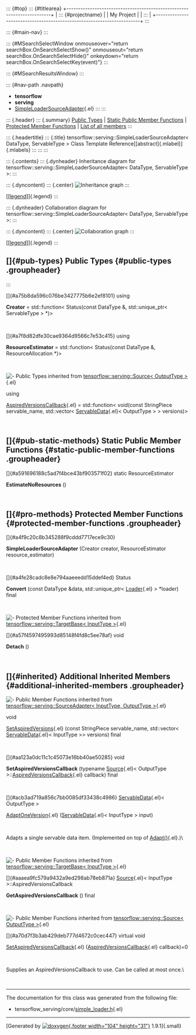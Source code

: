 ::: {#top}
::: {#titlearea}
+-----------------------------------------------------------------------+
| ::: {#projectname}                                                    |
| My Project                                                            |
| :::                                                                   |
+-----------------------------------------------------------------------+
:::

::: {#main-nav}
:::

::: {#MSearchSelectWindow onmouseover="return searchBox.OnSearchSelectShow()" onmouseout="return searchBox.OnSearchSelectHide()" onkeydown="return searchBox.OnSearchSelectKey(event)"}
:::

::: {#MSearchResultsWindow}
:::

::: {#nav-path .navpath}
-   **tensorflow**
-   **serving**
-   [SimpleLoaderSourceAdapter](classtensorflow_1_1serving_1_1SimpleLoaderSourceAdapter.html){.el}
:::
:::

::: {.header}
::: {.summary}
[Public Types](#pub-types) \| [Static Public Member
Functions](#pub-static-methods) \| [Protected Member
Functions](#pro-methods) \| [List of all
members](classtensorflow_1_1serving_1_1SimpleLoaderSourceAdapter-members.html)
:::

::: {.headertitle}
::: {.title}
tensorflow::serving::SimpleLoaderSourceAdapter\< DataType, ServableType
\> Class Template Reference[[abstract]{.mlabel}]{.mlabels}
:::
:::
:::

::: {.contents}
::: {.dynheader}
Inheritance diagram for tensorflow::serving::SimpleLoaderSourceAdapter\<
DataType, ServableType \>:
:::

::: {.dyncontent}
::: {.center}
![Inheritance
graph](classtensorflow_1_1serving_1_1SimpleLoaderSourceAdapter__inherit__graph.png)
:::

[\[[legend](graph_legend.html)\]]{.legend}
:::

::: {.dynheader}
Collaboration diagram for
tensorflow::serving::SimpleLoaderSourceAdapter\< DataType, ServableType
\>:
:::

::: {.dyncontent}
::: {.center}
![Collaboration
graph](classtensorflow_1_1serving_1_1SimpleLoaderSourceAdapter__coll__graph.png)
:::

[\[[legend](graph_legend.html)\]]{.legend}
:::

[]{#pub-types} Public Types {#public-types .groupheader}
---------------------------
:::

[]{#a75b8da596c076be3427775b6e2ef8101} using 

**Creator** = std::function\< Status(const DataType &,
std::unique\_ptr\< ServableType \> \*)\>

 

[]{#a7f8d82dfe30cae9364d9566c7e53c415} using 

**ResourceEstimator** = std::function\< Status(const DataType &,
ResourceAllocation \*)\>

 

![-](closed.png) Public Types inherited from
[tensorflow::serving::Source\< OutputType
\>](classtensorflow_1_1serving_1_1Source.html){.el}

using 

[AspiredVersionsCallback](classtensorflow_1_1serving_1_1Source.html#aeb281087e1478b0ff4a74e3f60496c6f){.el}
= std::function\< void(const StringPiece servable\_name, std::vector\<
[ServableData](classtensorflow_1_1serving_1_1ServableData.html){.el}\<
OutputType \> \> versions)\>

 

[]{#pub-static-methods} Static Public Member Functions {#static-public-member-functions .groupheader}
------------------------------------------------------

[]{#a591696188c5ad7f4bce43bf903571f02} static ResourceEstimator 

**EstimateNoResources** ()

 

[]{#pro-methods} Protected Member Functions {#protected-member-functions .groupheader}
-------------------------------------------

[]{#a4f9c20c8b345288f9cddd7717ece9c30}  

**SimpleLoaderSourceAdapter** (Creator creator, ResourceEstimator
resource\_estimator)

 

[]{#a4fe28cadc8e8e794aaeeedd15ddef4ed} Status 

**Convert** (const DataType &data, std::unique\_ptr\<
[Loader](classtensorflow_1_1serving_1_1Loader.html){.el} \> \*loader)
final

 

![-](closed.png) Protected Member Functions inherited from
[tensorflow::serving::TargetBase\< InputType
\>](classtensorflow_1_1serving_1_1TargetBase.html){.el}

[]{#a57f4597495993d85148f4fd8c5ee78af} void 

**Detach** ()

 

[]{#inherited} Additional Inherited Members {#additional-inherited-members .groupheader}
-------------------------------------------

![-](closed.png) Public Member Functions inherited from
[tensorflow::serving::SourceAdapter\< InputType, OutputType
\>](classtensorflow_1_1serving_1_1SourceAdapter.html){.el}

void 

[SetAspiredVersions](classtensorflow_1_1serving_1_1SourceAdapter.html#a9775d0a39269efb319a0dbd94862f183){.el}
(const StringPiece servable\_name, std::vector\<
[ServableData](classtensorflow_1_1serving_1_1ServableData.html){.el}\<
InputType \>\> versions) final

 

[]{#aa123a0dc11c1c45073e16bb40ae50285} void 

**SetAspiredVersionsCallback** (typename
[Source](classtensorflow_1_1serving_1_1Source.html){.el}\< OutputType
\>::[AspiredVersionsCallback](classtensorflow_1_1serving_1_1Source.html#aeb281087e1478b0ff4a74e3f60496c6f){.el}
callback) final

 

[]{#acb3ad719a856c7bb0085df33438c4986}
[ServableData](classtensorflow_1_1serving_1_1ServableData.html){.el}\<
OutputType \> 

[AdaptOneVersion](classtensorflow_1_1serving_1_1SourceAdapter.html#acb3ad719a856c7bb0085df33438c4986){.el}
([ServableData](classtensorflow_1_1serving_1_1ServableData.html){.el}\<
InputType \> input)

 

Adapts a single servable data item. (Implemented on top of
[Adapt()](classtensorflow_1_1serving_1_1SourceAdapter.html#a7c960f8493040fc8cb0766e4c2cebf60){.el}.)\

 

![-](closed.png) Public Member Functions inherited from
[tensorflow::serving::TargetBase\< InputType
\>](classtensorflow_1_1serving_1_1TargetBase.html){.el}

[]{#aaaea9fc579a9432a9ed298ab78eb871a}
[Source](classtensorflow_1_1serving_1_1Source.html){.el}\< InputType
\>::AspiredVersionsCallback 

**GetAspiredVersionsCallback** () final

 

![-](closed.png) Public Member Functions inherited from
[tensorflow::serving::Source\< OutputType
\>](classtensorflow_1_1serving_1_1Source.html){.el}

[]{#a70d7f3b3ab429deb777d4672c0cec447} virtual void 

[SetAspiredVersionsCallback](classtensorflow_1_1serving_1_1Source.html#a70d7f3b3ab429deb777d4672c0cec447){.el}
([AspiredVersionsCallback](classtensorflow_1_1serving_1_1Source.html#aeb281087e1478b0ff4a74e3f60496c6f){.el}
callback)=0

 

Supplies an AspiredVersionsCallback to use. Can be called at most once.\

 

------------------------------------------------------------------------

The documentation for this class was generated from the following file:

-   tensorflow\_serving/core/[simple\_loader.h](simple__loader_8h_source.html){.el}

------------------------------------------------------------------------

[Generated by [![doxygen](doxygen.svg){.footer width="104"
height="31"}](https://www.doxygen.org/index.html) 1.9.1]{.small}
